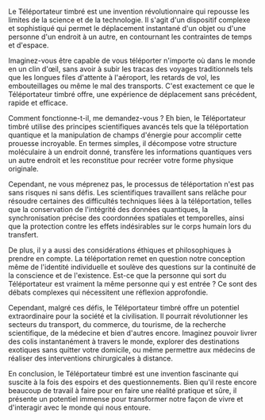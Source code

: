 Le Téléportateur timbré est une invention révolutionnaire qui repousse les limites de la science et de la technologie. Il s'agit d'un dispositif complexe et sophistiqué qui permet le déplacement instantané d'un objet ou d'une personne d'un endroit à un autre, en contournant les contraintes de temps et d'espace.

Imaginez-vous être capable de vous téléporter n'importe où dans le monde en un clin d'œil, sans avoir à subir les tracas des voyages traditionnels tels que les longues files d'attente à l'aéroport, les retards de vol, les embouteillages ou même le mal des transports. C'est exactement ce que le Téléportateur timbré offre, une expérience de déplacement sans précédent, rapide et efficace.

Comment fonctionne-t-il, me demandez-vous ? Eh bien, le Téléportateur timbré utilise des principes scientifiques avancés tels que la téléportation quantique et la manipulation de champs d'énergie pour accomplir cette prouesse incroyable. En termes simples, il décompose votre structure moléculaire à un endroit donné, transfère les informations quantiques vers un autre endroit et les reconstitue pour recréer votre forme physique originale.

Cependant, ne vous méprenez pas, le processus de téléportation n'est pas sans risques ni sans défis. Les scientifiques travaillent sans relâche pour résoudre certaines des difficultés techniques liées à la téléportation, telles que la conservation de l'intégrité des données quantiques, la synchronisation précise des coordonnées spatiales et temporelles, ainsi que la protection contre les effets indésirables sur le corps humain lors du transfert.

De plus, il y a aussi des considérations éthiques et philosophiques à prendre en compte. La téléportation remet en question notre conception même de l'identité individuelle et soulève des questions sur la continuité de la conscience et de l'existence. Est-ce que la personne qui sort du Téléportateur est vraiment la même personne qui y est entrée ? Ce sont des débats complexes qui nécessitent une réflexion approfondie.

Cependant, malgré ces défis, le Téléportateur timbré offre un potentiel extraordinaire pour la société et la civilisation. Il pourrait révolutionner les secteurs du transport, du commerce, du tourisme, de la recherche scientifique, de la médecine et bien d'autres encore. Imaginez pouvoir livrer des colis instantanément à travers le monde, explorer des destinations exotiques sans quitter votre domicile, ou même permettre aux médecins de réaliser des interventions chirurgicales à distance.

En conclusion, le Téléportateur timbré est une invention fascinante qui suscite à la fois des espoirs et des questionnements. Bien qu'il reste encore beaucoup de travail à faire pour en faire une réalité pratique et sûre, il présente un potentiel immense pour transformer notre façon de vivre et d'interagir avec le monde qui nous entoure.